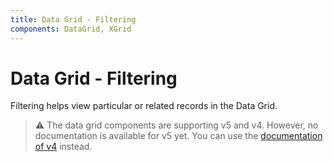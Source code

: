 ```yaml
---
title: Data Grid - Filtering
components: DataGrid, XGrid
---
```


# Data Grid - Filtering

<p class="description">Filtering helps view particular or related records in the Data Grid.</p>

> ⚠️ The data grid components are supporting v5 and v4. However, no documentation is available for v5 yet. You can use the [documentation of v4](https://material-ui.com/components/data-grid/) instead.
